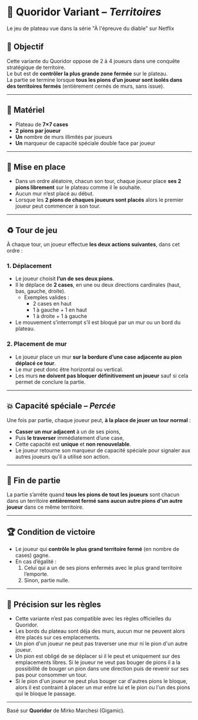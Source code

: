 # 🧱 Quoridor Variant – *Territoires*

Le jeu de plateau vue dans la série "À l'épreuve du diable" sur Netflix

## 🎯 Objectif
Cette variante du Quoridor oppose de 2 à 4 joueurs dans une conquête stratégique de territoire.  
Le but est de **contrôler la plus grande zone fermée** sur le plateau.  
La partie se termine lorsque **tous les pions d’un joueur sont isolés dans des territoires fermés** (entièrement cernés de murs, sans issue).

---

## 🧩 Matériel
- Plateau de **7×7 cases**
- **2 pions par joueur**
- **Un** nombre de murs illimités par joueurs
- **Un** marqueur de capacité spéciale double face par joueur

---

## 🔧 Mise en place
- Dans un ordre aléatoire, chacun son tour, chaque joueur place **ses 2 pions librement** sur le plateau comme il le souhaite.
- Aucun mur n’est placé au début.
- Lorsque les **2 pions de chaques joueurs sont placés** alors le premier joueur peut commencer à son tour.

---

## ♻ Tour de jeu

À chaque tour, un joueur effectue **les deux actions suivantes**, dans cet ordre :

### 1. **Déplacement**
- Le joueur choisit **l’un de ses deux pions**.
- Il le déplace de **2 cases**, en une ou deux directions cardinales (haut, bas, gauche, droite).
  - Exemples valides :  
    - 2 cases en haut  
    - 1 à gauche + 1 en haut  
    - 1 à droite + 1 à gauche  
- Le mouvement s’interrompt s’il est bloqué par un mur ou un bord du plateau.

### 2. **Placement de mur**
- Le joueur place un mur **sur la bordure d’une case adjacente au pion déplacé ce tour**.
- Le mur peut donc être horizontal ou vertical.
- Les murs **ne doivent pas bloquer définitivement un joueur** sauf si cela permet de conclure la partie.

---

## 💥 Capacité spéciale – *Percée*
Une fois par partie, chaque joueur peut, **à la place de jouer un tour normal** :
- **Casser un mur adjacent** à un de ses pions,
- Puis **le traverser** immédiatement d’une case,
- Cette capacité est **unique** et **non renouvelable**.
- Le joueur retourne son marqueur de capacité spéciale pour signaler aux autres joueurs qu'il a utilisé son action.

---

## 🏁 Fin de partie
La partie s’arrête quand **tous les pions de tout les joueurs** sont chacun dans un territoire **entièrement fermé sans aucun autre pions d'un autre joueur** dans ce même territoire.

---

## 🏆 Condition de victoire
- Le joueur qui **contrôle le plus grand territoire fermé** (en nombre de cases) gagne.
- En cas d’égalité :
  1. Celui qui a un de ses pions enfermés avec le plus grand territoire l’emporte.
  2. Sinon, partie nulle.

---

## 📌 Précision sur les règles
- Cette variante n’est pas compatible avec les règles officielles du Quoridor.
- Les bords du plateau sont déja des murs, aucun mur ne peuvent alors être placés sur ces emplacements.
- Un pion d'un joueur ne peut pas traverser une mur ni le pion d'un autre joueur.
- Un pion est obligé de se déplacer si il le peut et uniquement sur des emplacements libres. Si le joueur ne veut pas bouger de pions il a la possibilité de bouger un pion dans une direction puis de revenir sur ses pas pour consommer un tour. 
- Si le pion d'un joueur ne peut plus bouger car d'autres pions le bloque, alors il est contraint à placer un mur entre lui et le pion ou l'un des pions qui le bloque le passage.

---

Basé sur **Quoridor** de Mirko Marchesi (Gigamic).
